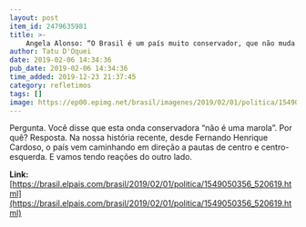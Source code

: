 ```yaml
---
layout: post
item_id: 2479635981
title: >-
    Angela Alonso: “O Brasil é um país muito conservador, que não muda fácil, nem rápido e nem sem reação”
author: Tatu D'Oquei
date: 2019-02-06 14:34:36
pub_date: 2019-02-06 14:34:36
time_added: 2019-12-23 21:37:45
category: refletimos
tags: []
image: https://ep00.epimg.net/brasil/imagenes/2019/02/01/politica/1549050356_520619_1549050750_rrss_normal.jpg
---
```


Pergunta. Você disse que esta onda conservadora “não é uma marola”. Por quê? Resposta. Na nossa história recente, desde Fernando Henrique Cardoso, o país vem caminhando em direção a pautas de centro e centro-esquerda. E vamos tendo reações do outro lado.

**Link:** [https://brasil.elpais.com/brasil/2019/02/01/politica/1549050356_520619.html](https://brasil.elpais.com/brasil/2019/02/01/politica/1549050356_520619.html)

